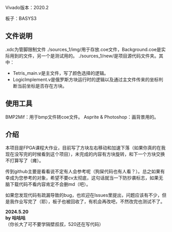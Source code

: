 Vivado版本：2020.2

板子：BASYS3

## 文件说明
.xdc为管脚限制文件
./sources_1/img/用于存放.coe文件，Background.coe是实际用到的文件，另一个是测试用的。
./sources_1/new/是项目源代码文件夹。其中：
- Tetris_main.v是主文件，写了颜色选择的逻辑。
- LogicImplement.v是俄罗斯方块运行时的逻辑以及通过主文件传来的坐标判断当前坐标是否存在方块。

## 使用工具
BMP2Mif：用于bmp文件转coe文件。
Asprite & Photoshop：画背景用的。

## 介绍
本项目是FPGA课程大作业，目前写了方块左右移动和加速下落（如果你真的在我现在没写完的时候看到这个项目），未完成的内容有方块旋转，和下一个方块交换不打算写了（瘫）。

传到github主要是看看说不定有人会参考呢（狗屎代码也有人看？）。总之如果有幸成为您参考的对象，希望不要cv太彻底，这句话就当一下防抄袭标志，如果无脑下载代码不看内容肯定不会删md（吧）。

如果您发现代码有疏漏导致的bug，也欢迎在Issues里提出，问题应该有不少，但是我作业写完了（耶），板子也被回收了，有机会再改吧，不然改完也测试不了。


**2024.5.20** <br>
**by 咕咕咕**<br>
（你长大了可不要学隔壁叔叔，520还在写代码）